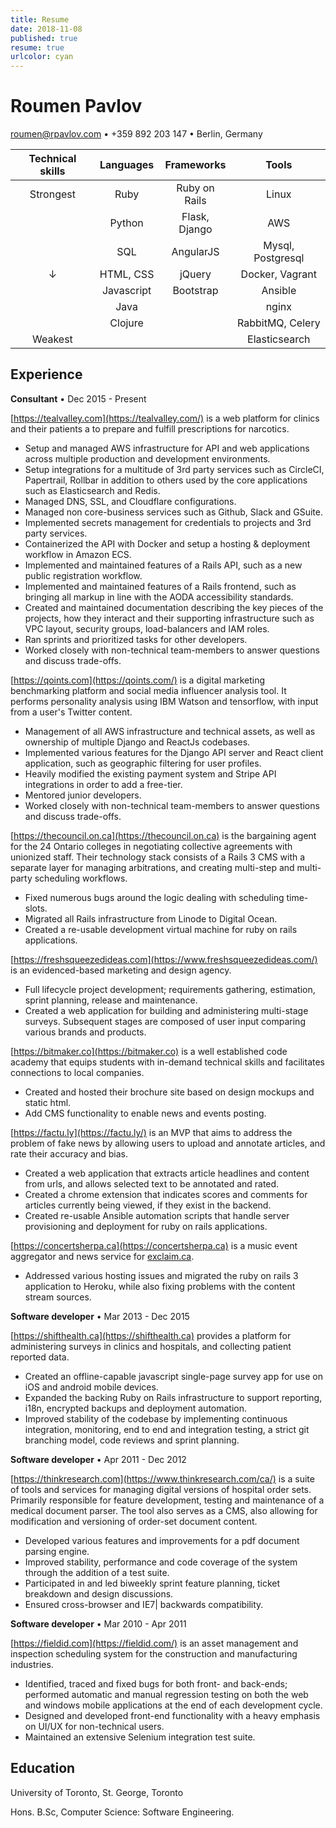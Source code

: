 ```yaml
---
title: Resume
date: 2018-11-08
published: true
resume: true
urlcolor: cyan
---
```

# Roumen Pavlov

[roumen@rpavlov.com](mailto:roumen@rpavlov.com) &bull; +359 892 203 147 &bull; Berlin, Germany

|**Technical skills**          | **Languages**                | **Frameworks**               |   **Tools**                  |
|:----------------------------:|:----------------------------:|:----------------------------:|:----------------------------:|
| Strongest                    | Ruby                         | Ruby on Rails                |   Linux                      |
|                              | Python                       | Flask, Django                |    AWS                       |
|                              | SQL                          | AngularJS                    |Mysql, Postgresql             |
|    &darr;                    | HTML, CSS                    | jQuery                       |Docker, Vagrant               |
|                              | Javascript                   | Bootstrap                    | Ansible                      |
|                              | Java                         |                              | nginx                        |
|                              | Clojure                      |                              | RabbitMQ, Celery             |
|  Weakest                     |                              |                              | Elasticsearch                |

## Experience

**Consultant** &bull; Dec 2015 - Present

[https://tealvalley.com](https://tealvalley.com/) is a web platform for clinics and their patients a to prepare and fulfill prescriptions for narcotics.

* Setup and managed AWS infrastructure for API and web applications across multiple production and development environments.
* Setup integrations for a multitude of 3rd party services such as CircleCI, Papertrail, Rollbar in addition to others used by the core applications such as Elasticsearch and Redis.
* Managed DNS, SSL, and Cloudflare configurations.
* Managed non core-business services such as Github, Slack and GSuite.
* Implemented secrets management for credentials to projects and 3rd party services.
* Containerized the API with Docker and setup a hosting & deployment workflow in Amazon ECS.
* Implemented and maintained features of a Rails API, such as a new public registration workflow.
* Implemented and maintained features of a Rails frontend, such as bringing all markup in line with the AODA accessibility standards.
* Created and maintained documentation describing the key pieces of the projects, how they interact and their supporting infrastructure such as VPC layout, security groups, load-balancers and IAM roles.
* Ran sprints and prioritized tasks for other developers.
* Worked closely with non-technical team-members to answer questions and discuss trade-offs.

[https://qoints.com](https://qoints.com/) is a digital marketing benchmarking platform and social media influencer analysis
tool. It performs personality analysis using IBM Watson and tensorflow, with input from a user's Twitter content.

* Management of all AWS infrastructure and technical assets, as well as ownership of multiple Django and ReactJs
  codebases.
* Implemented various features for the Django API server and React client application, such as geographic filtering for user profiles.
* Heavily modified the existing payment system and Stripe API integrations in order to add a free-tier.
* Mentored junior developers.
* Worked closely with non-technical team-members to answer questions and discuss trade-offs.

[https://thecouncil.on.ca](https://thecouncil.on.ca) is the bargaining agent for the 24 Ontario colleges in negotiating collective agreements with unionized staff. Their technology stack consists of a Rails 3 CMS with a separate layer for managing arbitrations, and creating multi-step and multi-party scheduling workflows.

* Fixed numerous bugs around the logic dealing with scheduling time-slots.
* Migrated all Rails infrastructure from Linode to Digital Ocean.
* Created a re-usable development virtual machine for ruby on rails applications.

[https://freshsqueezedideas.com](https://www.freshsqueezedideas.com/) is an evidenced-based marketing and design agency.

* Full lifecycle project development; requirements gathering, estimation, sprint planning, release and maintenance.
* Created a web application for building and administering multi-stage surveys. Subsequent stages are composed of user input comparing various brands and products.

[https://bitmaker.co](https://bitmaker.co) is a well established code academy that equips students with in-demand technical skills and facilitates connections to local companies.

* Created and hosted their brochure site based on design mockups and static html.
* Add CMS functionality to enable news and events posting.

[https://factu.ly](https://factu.ly/) is an MVP that aims to address the problem of fake news by allowing users to upload and annotate articles, and rate their accuracy and bias.

* Created a web application that extracts article headlines and content from urls, and allows selected text to be annotated and rated.
* Created a chrome extension that indicates scores and comments for articles currently being viewed, if they exist in the backend.
* Created re-usable Ansible automation scripts that handle server provisioning and deployment for ruby on rails applications.

[https://concertsherpa.ca](https://concertsherpa.ca) is a music event aggregator and news service for [exclaim.ca](http://exclaim.ca).

* Addressed various hosting issues and migrated the ruby on rails 3 application to Heroku, while also fixing problems with the content stream sources.

**Software developer** &bull; Mar 2013 - Dec 2015

[https://shifthealth.ca](https://shifthealth.ca) provides a platform for administering surveys in clinics and hospitals, and collecting patient reported data.

* Created an offline-capable javascript single-page survey app for use on iOS and android mobile devices.
* Expanded the backing Ruby on Rails infrastructure to support reporting, i18n, encrypted backups and deployment automation.
* Improved stability of the codebase by implementing continuous integration, monitoring, end to end and integration testing, a strict git branching model, code reviews and sprint planning.

**Software developer** &bull; Apr 2011 - Dec 2012

[https://thinkresearch.com](https://www.thinkresearch.com/ca/) is a suite of tools and services for managing digital versions of hospital order sets. Primarily responsible for feature development, testing and maintenance of a medical document parser. The tool also serves as a CMS, also allowing for modification and versioning of order-set document content.

* Developed various features and improvements for a pdf document parsing engine.
* Improved stability, performance and code coverage of the system through the addition of a test suite.
* Participated in and led biweekly sprint feature planning, ticket breakdown and design discussions.
* Ensured cross-browser and IE7| backwards compatibility.

**Software developer** &bull; Mar 2010 - Apr 2011

[https://fieldid.com](https://fieldid.com/) is an asset management and inspection scheduling system for the construction and manufacturing industries.

* Identified, traced and fixed bugs for both front- and back-ends; performed automatic and manual regression
testing on both the web and windows mobile applications at the end of each development cycle.
* Designed and developed front-end functionality with a heavy emphasis on UI/UX for non-technical users.
* Maintained an extensive Selenium integration test suite.

## Education

University of Toronto, St. George, Toronto

Hons. B.Sc, Computer Science: Software Engineering.
